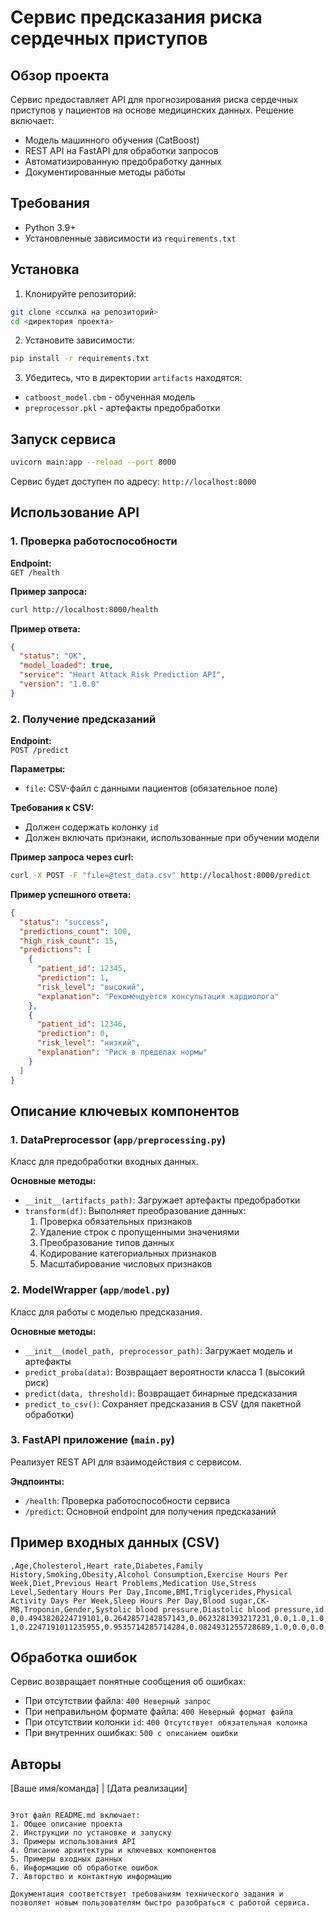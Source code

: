 # Сервис предсказания риска сердечных приступов

## Обзор проекта
Сервис предоставляет API для прогнозирования риска сердечных приступов у пациентов на основе медицинских данных. Решение включает:
- Модель машинного обучения (CatBoost)
- REST API на FastAPI для обработки запросов
- Автоматизированную предобработку данных
- Документированные методы работы

## Требования
- Python 3.9+
- Установленные зависимости из `requirements.txt`

## Установка
1. Клонируйте репозиторий:
```bash
git clone <ссылка на репозиторий>
cd <директория проекта>
```

2. Установите зависимости:
```bash
pip install -r requirements.txt
```

3. Убедитесь, что в директории `artifacts` находятся:
- `catboost_model.cbm` - обученная модель
- `preprocessor.pkl` - артефакты предобработки

## Запуск сервиса
```bash
uvicorn main:app --reload --port 8000
```
Сервис будет доступен по адресу: `http://localhost:8000`

## Использование API

### 1. Проверка работоспособности
**Endpoint:**  
`GET /health`

**Пример запроса:**
```bash
curl http://localhost:8000/health
```

**Пример ответа:**
```json
{
  "status": "OK",
  "model_loaded": true,
  "service": "Heart Attack Risk Prediction API",
  "version": "1.0.0"
}
```

### 2. Получение предсказаний
**Endpoint:**  
`POST /predict`

**Параметры:**
- `file`: CSV-файл с данными пациентов (обязательное поле)

**Требования к CSV:**
- Должен содержать колонку `id`
- Должен включать признаки, использованные при обучении модели

**Пример запроса через curl:**
```bash
curl -X POST -F "file=@test_data.csv" http://localhost:8000/predict
```

**Пример успешного ответа:**
```json
{
  "status": "success",
  "predictions_count": 100,
  "high_risk_count": 15,
  "predictions": [
    {
      "patient_id": 12345,
      "prediction": 1,
      "risk_level": "высокий",
      "explanation": "Рекомендуется консультация кардиолога"
    },
    {
      "patient_id": 12346,
      "prediction": 0,
      "risk_level": "низкий",
      "explanation": "Риск в пределах нормы"
    }
  ]
}
```

## Описание ключевых компонентов

### 1. DataPreprocessor (`app/preprocessing.py`)
Класс для предобработки входных данных.

**Основные методы:**
- `__init__(artifacts_path)`: Загружает артефакты предобработки
- `transform(df)`: Выполняет преобразование данных:
  1. Проверка обязательных признаков
  2. Удаление строк с пропущенными значениями
  3. Преобразование типов данных
  4. Кодирование категориальных признаков
  5. Масштабирование числовых признаков

### 2. ModelWrapper (`app/model.py`)
Класс для работы с моделью предсказания.

**Основные методы:**
- `__init__(model_path, preprocessor_path)`: Загружает модель и артефакты
- `predict_proba(data)`: Возвращает вероятности класса 1 (высокий риск)
- `predict(data, threshold)`: Возвращает бинарные предсказания
- `predict_to_csv()`: Сохраняет предсказания в CSV (для пакетной обработки)

### 3. FastAPI приложение (`main.py`)
Реализует REST API для взаимодействия с сервисом.

**Эндпоинты:**
- `/health`: Проверка работоспособности сервиса
- `/predict`: Основной endpoint для получения предсказаний

## Пример входных данных (CSV)
```csv
,Age,Cholesterol,Heart rate,Diabetes,Family History,Smoking,Obesity,Alcohol Consumption,Exercise Hours Per Week,Diet,Previous Heart Problems,Medication Use,Stress Level,Sedentary Hours Per Day,Income,BMI,Triglycerides,Physical Activity Days Per Week,Sleep Hours Per Day,Blood sugar,CK-MB,Troponin,Gender,Systolic blood pressure,Diastolic blood pressure,id
0,0.4943820224719101,0.2642857142857143,0.0623281393217231,0.0,1.0,1.0,1.0,1.0,0.3616179475374933,2,0.0,0.0,8.0,0.1943701325296906,0.5877588498420819,0.2834904588967591,0.3064935064935065,1.0,0.3333333333333333,0.2270175751137986,0.0482287853675997,0.0365123661820742,Male,0.2838709677419355,0.3720930232558139,7746
1,0.2247191011235955,0.9535714285714284,0.0824931255728689,1.0,0.0,0.0,1.0,0.0,0.9964834861899992,2,1.0,1.0,5.0,0.3298883019986054,0.6028825404084432,0.4670359622438044,0.087012987012987,0.0,0.1666666666666666,0.2270175751137986,0.0482287853675997,0.0365123661820742,Female,0.7032258064516128,0.4418604651162791,4202
```

## Обработка ошибок
Сервис возвращает понятные сообщения об ошибках:
- При отсутствии файла: `400 Неверный запрос`
- При неправильном формате файла: `400 Неверный формат файла`
- При отсутствии колонки `id`: `400 Отсутствует обязательная колонка`
- При внутренних ошибках: `500 с описанием ошибки`

## Авторы
[Ваше имя/команда] | [Дата реализации]
```

Этот файл README.md включает:
1. Общее описание проекта
2. Инструкции по установке и запуску
3. Примеры использования API
4. Описание архитектуры и ключевых компонентов
5. Примеры входных данных
6. Информацию об обработке ошибок
7. Авторство и контактную информацию

Документация соответствует требованиям технического задания и позволяет новым пользователям быстро разобраться с работой сервиса.
